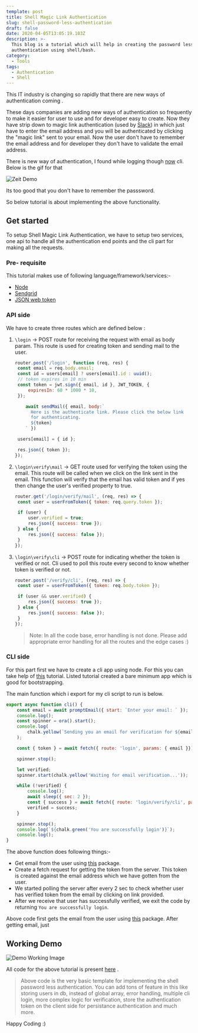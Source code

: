 ```yaml
---
template: post
title: Shell Magic Link Authentication
slug: shell-password-less-authentication
draft: false
date: 2020-04-05T13:05:19.103Z
description: >-
  This blog is a tutorial which will help in creating the password less
  authentication using shell/bash.
category:
  - Tools
tags:
  - Authentication
  - Shell
---
```

This IT industry is changing so rapidly that there are new ways of authentication coming .

These days companies are adding new ways of authentication so frequently to make it easier for user to use and for developer easy to create. Now they have strip down to magic link authentication (used by [Slack](https://slack.com)) in which just have to enter the email address and you will be authenticated by clicking the "magic link" sent to your email. Now the user don't have to remember the email address and for developer they don't have to validate the email address. 

There is new way of authentication, I found while logging though [now](https://zeit.co/now) cli. Below is the gif for that

![Zeit Demo](/media/zeit.gif)

Its too good that you don't have to remember the passsword.

So below tutorial is about implementing the above functionality.

## Get started

To setup Shell Magic Link Authentication, we have to setup two services, one api to handle all the authentication end points and the cli part for making all the requests. 

### Pre- requisite

This tutorial makes use of following language/framework/services:-

* [Node](https://nodejs.org/en/)
* [Sendgrid](https://sendgrid.com/)
* [JSON web token](https://www.npmjs.com/package/jsonwebtoken)

### API side

We have to create three routes which are defined below : 

1. `\login` -> POST route for receiving the request with email as body param. This route is used for creating token and sending mail to the user.

   ```javascript
   router.post('/login', function (req, res) {
   	const email = req.body.email;
   	const id = users[email] ? users[email].id : uuid();
   	// token expires in 10 min
   	const token = jwt.sign({ email, id }, JWT_TOKEN, {
   		expiresIn: 60 * 1000 * 10,
   	});

       await sendMail({ email, body:`
         Here is the authenticate link. Please click the below link
         for authenticating.
         ${token}
       ` })

   	users[email] = { id };

   	res.json({ token });
   });
   ```
2. `\login\verify\mail` -> GET route used for verifying the token using the email. This route will be called when we click on the link sent in the email. This function will verify that the email has valid token and if yes then change the user's verified property to true.

   ```javascript
   router.get('/login/verify/mail', (req, res) => {
   	const user = userFromToken({ token: req.query.token });

   	if (user) {
   		user.verified = true;
   		res.json({ success: true });
   	} else {
   		res.json({ success: false });
   	}
   });
   ```


3. `\login\verify\cli` -> POST route for indicating whether the token is verified or not. Cli used to poll this route every second to know whether token is verified or not.

   ```javascript
   router.post('/verify/cli', (req, res) => {
   	const user = userFromToken({ token: req.body.token });

   	if (user && user.verified) {
   		res.json({ success: true });
   	} else {
   		res.json({ success: false });
   	}
   });
   ```

   > Note: In all the code base, error handling is not done. Please add appropriate error handling for all the routes and the edge cases :)

### CLI side

For this part first we have to create a cli app using node. For this you can take help of [this](https://developer.okta.com/blog/2019/06/18/command-line-app-with-nodejs) tutorial. Listed tutorial created a bare minimum app which is good for bootstrapping.

The main function which i export for my cli script to run is below.

```javascript
export async function cli() {
	const email = await promptEmail({ start: `Enter your email: ` });
	console.log();
	const spinner = ora().start();
	console.log(
		chalk.yellow(`Sending you an email for verification for ${email}...`)
	);

	const { token } = await fetch({ route: 'login', params: { email }});

	spinner.stop();

	let verified;
	spinner.start(chalk.yellow('Waiting for email verification...'));

	while (!verified) {
		console.log();
		await sleep({ sec: 2 });
		const { success } = await fetch({ route: 'login/verify/cli', params: { token }});
		verified = success;
	}

	spinner.stop();
	console.log(`${chalk.green('You are successfully login')}`);
	console.log();
}
```

The above function does following things:-
- Get email from the user using [this](https://www.npmjs.com/package/email-prompt) package.
- Create a fetch request for getting the token from the server. This token is created against the email address which we have gotten from the user.
- We started polling the server after every 2 sec to check whether user has verified token from the email by clicking on link provided.
- After we receive that user has successfully verified, we exit the code by returning `You are successfully login`.

Above code first gets the email from the user using [this](https://www.npmjs.com/package/email-prompt) package. After getting email, just 

## Working Demo

![Demo Working Image](/media/demo.gif "working-demo")

All code for the above tutorial is present [here](https://github.com/nimish-gupta/shell-passwordless-login/tree/master) . 

> Above code is the very basic template for implementing the shell password less authentication. You can add tons of feature in this like storing users in db, instead of global array, error handling, multiple cli login, more complex logic for verification, store the authentication token on the client side for persistance authentication and much more. 

Happy Coding :)